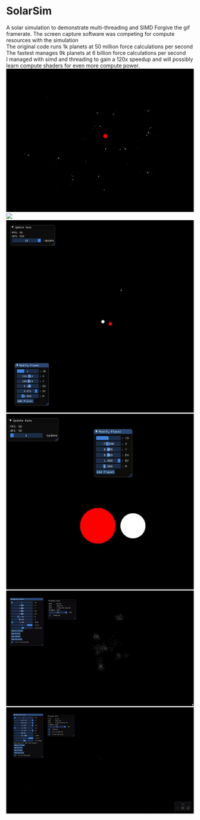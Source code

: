 # SolarSim
A solar simulation to demonstrate multi-threading and SIMD
Forgive the gif framerate. The screen capture software was competing for compute resources with the simulation   
The original code runs 1k planets at 50 million force calculations per second  
The fastest manages 9k planets at 6 billion force calculations per second  
I managed with simd and threading to gain a 120x speedup and will possibly learn compute shaders for even more compute power.  
![](StableUniverse.gif)
![](MaximumPower.gif)
![](PlanetMerging.gif)
![](MoreMerging.gif)
![](NonMergingPerf.gif)
![](MergingUniverse.gif)

